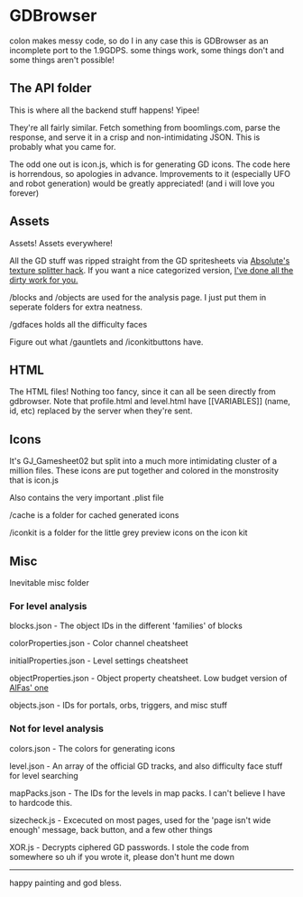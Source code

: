 # GDBrowser

colon makes messy code, so do I
in any case this is GDBrowser as an incomplete port to the 1.9GDPS. some things work, some things don't and some things aren't possible!

## The API folder

This is where all the backend stuff happens! Yipee!

They're all fairly similar. Fetch something from boomlings.com, parse the response, and serve it in a crisp and non-intimidating JSON. This is probably what you came for.

The odd one out is icon.js, which is for generating GD icons. The code here is horrendous, so apologies in advance. Improvements to it (especially UFO and robot generation) would be greatly appreciated! (and i will love you forever)

## Assets

Assets! Assets everywhere!

All the GD stuff was ripped straight from the GD spritesheets via [Absolute's texture splitter hack](https://youtu.be/pYQgIyNhow8). If you want a nice categorized version, [I've done all the dirty work for you.](https://www.mediafire.com/file/4d99bw1zhwcl507/textures.zip/file)

/blocks and /objects are used for the analysis page. I just put them in seperate folders for extra neatness.

/gdfaces holds all the difficulty faces

Figure out what /gauntlets and /iconkitbuttons have.

## HTML

The HTML files! Nothing too fancy, since it can all be seen directly from gdbrowser. Note that profile.html and level.html have [[VARIABLES]] (name, id, etc) replaced by the server when they're sent.

## Icons

It's GJ_Gamesheet02 but split into a much more intimidating cluster of a million files. These icons are put together and colored in the monstrosity that is icon.js 

Also contains the very important .plist file

/cache is a folder for cached generated icons

/iconkit is a folder for the little grey preview icons on the icon kit

## Misc

Inevitable misc folder

### For level analysis

blocks.json - The object IDs in the different 'families' of blocks

colorProperties.json - Color channel cheatsheet

initialProperties.json - Level settings cheatsheet

objectProperties.json - Object property cheatsheet. Low budget version of [AlFas' one](https://github.com/gd-edit/GDAPI/blob/5a338c317b10ba0cb30d6175360c997a8a72502f/GDAPI/GDAPI/Enumerations/GeometryDash/ObjectParameter.cs)

objects.json - IDs for portals, orbs, triggers, and misc stuff

### Not for level analysis

colors.json - The colors for generating icons

level.json - An array of the official GD tracks, and also difficulty face stuff for level searching

mapPacks.json - The IDs for the levels in map packs. I can't believe I have to hardcode this.

sizecheck.js - Excecuted on most pages, used for the 'page isn't wide enough' message, back button, and a few other things

XOR.js - Decrypts ciphered GD passwords. I stole the code from somewhere so uh if you wrote it, please don't hunt me down

---

happy painting and god bless.
